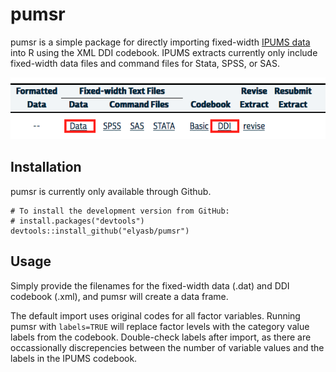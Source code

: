 # pumsr

pumsr is a simple package for directly importing fixed-width [IPUMS data](http://www.ipums.org) into R using the XML DDI codebook. IPUMS extracts currently only include fixed-width data files and command files for Stata, SPSS, or SAS. 

![ipums extract](https://github.com/elyasb/pumsr/blob/master/man/figures/extract.png)

## Installation

pumsr is currently only available through Github.

```{r}
# To install the development version from GitHub:
# install.packages("devtools")
devtools::install_github("elyasb/pumsr")
```
## Usage

Simply provide the filenames for the fixed-width data (.dat) and DDI codebook (.xml), and pumsr will create a data frame.

The default import uses original codes for all factor variables. Running pumsr with `labels=TRUE` will replace factor levels with the category value labels from the codebook. Double-check labels after import, as there are occassionally discrepencies between the number of variable values and the labels in the IPUMS codebook.
